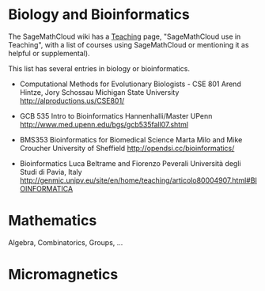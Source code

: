 # Biology and Bioinformatics

The SageMathCloud wiki has a
[Teaching](https://github.com/sagemathinc/smc/wiki/Teaching) page,
"SageMathCloud use in Teaching", with a list of courses using
SageMathCloud or mentioning it as helpful or supplemental).

This list has several entries in biology or bioinformatics.

- Computational Methods for Evolutionary Biologists - CSE 801 
  Arend Hintze, Jory Schossau 
  Michigan State University 
  http://alproductions.us/CSE801/

- GCB 535 Intro to Bioinformatics 
  Hannenhalli/Master 
  UPenn 
  http://www.med.upenn.edu/bgs/gcb535fall07.shtml

- BMS353 Bioinformatics for Biomedical Science 
  Marta Milo and Mike Croucher 
  University of Sheffield 
  http://opendsi.cc/bioinformatics/

- Bioinformatics 
  Luca Beltrame and Fiorenzo Peverali 
  Università degli Studi di Pavia, Italy 
  http://genmic.unipv.eu/site/en/home/teaching/articolo80004907.html#BIOINFORMATICA

# Mathematics

Algebra, Combinatorics, Groups, ...

# Micromagnetics
